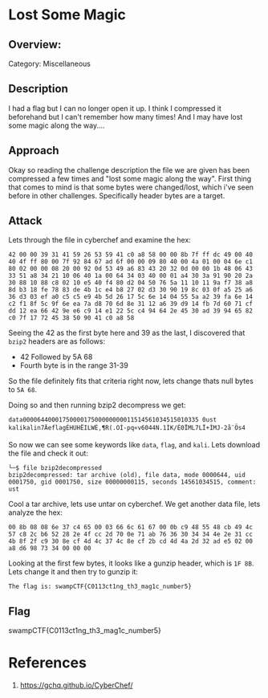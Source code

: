 # Lost Some Magic

## Overview:

Category: Miscellaneous

## Description

I had a flag but I can no longer open it up. I think I compressed it beforehand but I can't remember how many times! And I may have lost some magic along the way....

## Approach

Okay so reading the challenge description the file we are given has been compressed a few times and "lost some magic along the way". First thing that comes to mind is that some bytes were changed/lost, which i've seen before in other challenges. Specifically header bytes are a target.


## Attack

Lets through the file in cyberchef and examine the hex:

```
42 00 00 39 31 41 59 26 53 59 41 c0 a8 58 00 00 8b 7f ff dc 49 00 40 40 4f ff 80 00 7f 92 84 67 ad 6f 00 00 09 80 40 00 4a 01 00 04 6e c1 80 02 00 00 08 20 00 92 0d 53 49 a6 83 43 20 32 0d 00 00 1b 48 06 43 33 51 a8 34 21 10 06 40 1a 00 64 34 03 40 00 01 a4 30 3a 91 90 20 2a 30 88 10 88 c8 02 10 e5 40 f4 80 d2 04 50 76 5a 11 10 11 9a f7 38 a8 8d b3 18 fe 78 83 de 4b 1c e4 b8 27 02 d3 30 90 19 8c 03 0f a5 25 a6 36 d3 03 ef a0 c5 c5 e9 4b 5d 26 17 5c 6e 14 04 55 5a a2 39 fa 6e 14 c2 f1 8f 5c 9f 6e ea 7a d8 70 6d 8e 31 12 a6 39 d9 14 fb 7d 60 71 cf dd 12 ea 66 42 9e e6 c9 14 e1 22 5c c4 94 64 2e 45 30 ad 39 94 65 82 c0 7f 17 72 45 38 50 90 41 c0 a8 58
```

Seeing the 42 as the first byte here and 39 as the last, I discovered that `bzip2` headers are as follows:
- 42 Followed by 5A 68
- Fourth byte is in the range 31-39

So the file definitely fits that criteria right now, lets change thats null bytes to `5A 68`.

Doing so and then running bzip2 decompress we get:
```
data                                                                                                0000644 0001750 0001750 00000000115 14561034515 010335  0                                                                                                    ust     kali                            kali                                                                                                                                                                                                                    n7Äe flag ÉHUHËILWÈ,¶R(.OÌ-pq«v6044N.1ÌK/É0ÏML7LÏ+ÍMJ-2­å ¨Ös4                            
```
So now we can see some keywords like `data`, `flag`, and `kali`. Lets download the file and check it out:
```
└─$ file bzip2decompressed 
bzip2decompressed: tar archive (old), file data, mode 0000644, uid 0001750, gid 0001750, size 00000000115, seconds 14561034515, comment: ust
```

Cool a tar archive, lets use untar on cyberchef. We get another data file, lets analyze the hex:
```
00 8b 08 08 6e 37 c4 65 00 03 66 6c 61 67 00 0b c9 48 55 48 cb 49 4c 57 c8 2c b6 52 28 2e 4f cc 2d 70 0e 71 ab 76 36 30 34 34 4e 2e 31 cc 4b 8f 2f c9 30 8e cf 4d 4c 37 4c 8e cf 2b cd 4d 4a 2d 32 ad e5 02 00 a8 d6 98 73 34 00 00 00
```

Looking at the first few bytes, it looks like a gunzip header, which is `1F 8B`. Lets change it and then try to gunzip it:
```
The flag is: swampCTF{C0113ct1ng_th3_mag1c_number5}
```


## Flag

swampCTF{C0113ct1ng_th3_mag1c_number5}

# References
1. https://gchq.github.io/CyberChef/